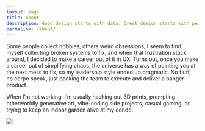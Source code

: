 ```yaml
---
layout: page
title: About
description: Good design starts with data. Great design starts with people.
permalink: /about/
---
```


Some people collect hobbies, others weird obsessions, I seem to find myself collecting broken systems to fix, and when that frustration stuck around, I decided to make a career out of it in UX. Turns out, once you make a career out of simplifying chaos, the universe has a way of pointing you at the next mess to fix, so my leadership style ended up pragmatic. No fluff, no corpo speak, just backing the team to execute and deliver a banger product.

When I’m not working, I’m usually hashing out 3D prints, prompting otherworldly generative art, vibe-coding side projects, casual gaming, or trying to keep an indoor garden alive at my condo.

<img src="https://skillicons.dev/icons?i=apple,css,figma,github,html,js,md,notion,sass,tailwind,vscode" />